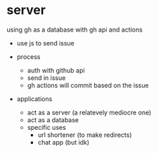 # server
using gh as a database with gh api and actions

- use js to send issue

- process
  - auth with github api
  - send in issue
  - gh actions will commit based on the issue
- applications
  - act as a server (a relatevely mediocre one)
  - act as a database
  - specific uses
    - url shortener (to make redirects)
    - chat app (but idk)
